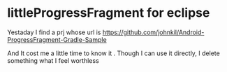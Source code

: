 # littleProgressFragment for eclipse
Yestaday I find a prj whose url is https://github.com/johnkil/Android-ProgressFragment-Gradle-Sample

And It cost me a little time to know it .
Though I can use it directly, I delete something what I feel worthless
